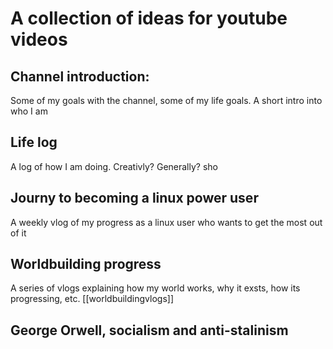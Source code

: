 # A collection of ideas for youtube videos
## Channel introduction:
Some of my goals with the channel, some of my life goals. A short intro into who I am

## Life log
A log of how I am doing. Creativly? Generally?  sho

## Journy to becoming a linux power user
A weekly vlog of my progress as a linux user who wants to get the most out of it

## Worldbuilding progress
A series of vlogs explaining how my world works, why it exsts, how its progressing, etc.
[[worldbuildingvlogs]]

## George Orwell, socialism and anti-stalinism
